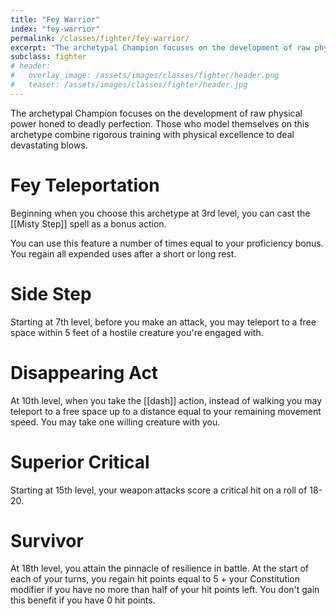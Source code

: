```yaml
---
title: "Fey Warrior"
index: "fey-warrior"
permalink: /classes/fighter/fey-warrior/
excerpt: "The archetypal Champion focuses on the development of raw physical power honed to deadly perfection."
subclass: fighter
# header:
#   overlay_image: /assets/images/classes/fighter/header.png
#   teaser: /assets/images/classes/fighter/header.jpg
---
```

The archetypal Champion focuses on the development of raw physical power honed to deadly perfection. Those who model themselves on this archetype combine rigorous training with physical excellence to deal devastating blows.

# Fey Teleportation
Beginning when you choose this archetype at 3rd level, you can cast the [[Misty Step]] spell as a bonus action.

You can use this feature a number of times equal to your proficiency bonus. You regain all expended uses after a short or long rest.

# Side Step
Starting at 7th level, before you make an attack, you may teleport to a free space within 5 feet of a hostile creature you're engaged with.

# Disappearing Act
At 10th level, when you take the [[dash]] action, instead of walking you may teleport to a free space up to a distance equal to your remaining movement speed. You may take one willing creature with you.

# Superior Critical
Starting at 15th level, your weapon attacks score a critical hit on a roll of 18-20.

# Survivor
At 18th level, you attain the pinnacle of resilience in battle. At the start of each of your turns, you regain hit points equal to 5 + your Constitution modifier if you have no more than half of your hit points left. You don't gain this benefit if you have 0 hit points.
